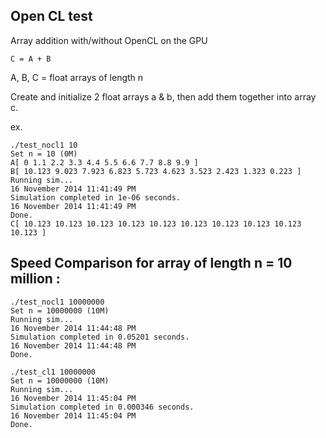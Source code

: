 Open CL test
---

Array addition with/without OpenCL on the GPU

```
C = A + B
```

A, B, C = float arrays of length n

Create and initialize 2 float arrays a & b, then add them together into array c.

ex.

```
./test_nocl1 10
Set n = 10 (0M)
A[ 0 1.1 2.2 3.3 4.4 5.5 6.6 7.7 8.8 9.9 ]
B[ 10.123 9.023 7.923 6.823 5.723 4.623 3.523 2.423 1.323 0.223 ]
Running sim...
16 November 2014 11:41:49 PM
Simulation completed in 1e-06 seconds.
16 November 2014 11:41:49 PM
Done.
C[ 10.123 10.123 10.123 10.123 10.123 10.123 10.123 10.123 10.123 10.123 ]
```

Speed Comparison for array of length n = 10 million :
---

```
./test_nocl1 10000000
Set n = 10000000 (10M)
Running sim...
16 November 2014 11:44:48 PM
Simulation completed in 0.05201 seconds.
16 November 2014 11:44:48 PM
Done.
```

```
./test_cl1 10000000
Set n = 10000000 (10M)
Running sim...
16 November 2014 11:45:04 PM
Simulation completed in 0.000346 seconds.
16 November 2014 11:45:04 PM
Done.
```